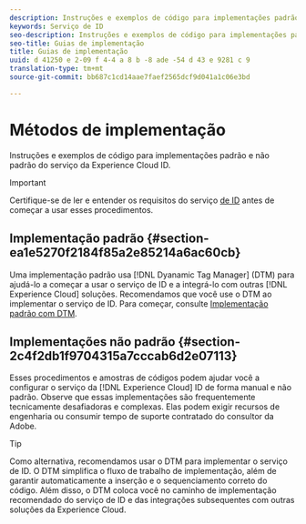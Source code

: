 ```yaml
---
description: Instruções e exemplos de código para implementações padrão e não padrão do serviço da Experience Cloud ID.
keywords: Serviço de ID
seo-description: Instruções e exemplos de código para implementações padrão e não padrão do serviço da Experience Cloud ID.
seo-title: Guias de implementação
title: Guias de implementação
uuid: d 41250 e 2-09 f 4-4 a 8 b -8 ade -54 d 43 e 9281 c 9
translation-type: tm+mt
source-git-commit: bb687c1cd14aae7faef2565dcf9d041a1c06e3bd

---
```



# Métodos de implementação

Instruções e exemplos de código para implementações padrão e não padrão do serviço da Experience Cloud ID.

>[!IMPORTANT]
>
>Certifique-se de ler e entender os requisitos do serviço [de ID](../mcvid-reference/mcvid-requirements.md) antes de começar a usar esses procedimentos.

## Implementação padrão {#section-ea1e5270f2184f85a2e85214a6ac60cb}

Uma implementação padrão usa [!DNL Dyanamic Tag Manager] (DTM) para ajudá-lo a começar a usar o serviço de ID e a integrá-lo com outras [!DNL Experience Cloud] soluções. Recomendamos que você use o DTM ao implementar o serviço de ID. Para começar, consulte [Implementação padrão com DTM](../mcvid-implementation-guides/mcvid-standard.md#concept-89cd0199a9634fc48644f2d61e3d2445).

## Implementações não padrão {#section-2c4f2db1f9704315a7cccab6d2e07113}

Esses procedimentos e amostras de códigos podem ajudar você a configurar o serviço da [!DNL Experience Cloud] ID de forma manual e não padrão. Observe que essas implementações são frequentemente tecnicamente desafiadoras e complexas. Elas podem exigir recursos de engenharia ou consumir tempo de suporte contratado do consultor da Adobe.

>[!TIP]
>
>Como alternativa, recomendamos usar o DTM para implementar o serviço de ID. O DTM simplifica o fluxo de trabalho de implementação, além de garantir automaticamente a inserção e o sequenciamento correto do código. Além disso, o DTM coloca você no caminho de implementação recomendado do serviço de ID e das integrações subsequentes com outras soluções da Experience Cloud.

